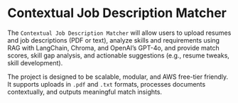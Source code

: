 # Contextual Job Description Matcher

The `Contextual Job Description Matcher` will allow users to upload resumes and job descriptions (PDF or text), analyze skills and requirements using RAG with LangChain, Chroma, and OpenAI’s GPT-4o, and provide match scores, skill gap analysis, and actionable suggestions (e.g., resume tweaks, skill development).

The project is designed to be scalable, modular, and AWS free-tier friendly. It supports uploads in `.pdf` and `.txt` formats, processes documents contextually, and outputs meaningful match insights.
